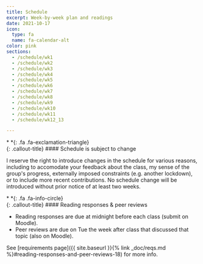 ```yaml
---
title: Schedule
excerpt: Week-by-week plan and readings
date: 2021-10-17
icon:
  type: fa
  name: fa-calendar-alt
color: pink
sections:
  - /schedule/wk1
  - /schedule/wk2
  - /schedule/wk3
  - /schedule/wk4
  - /schedule/wk5
  - /schedule/wk6
  - /schedule/wk7
  - /schedule/wk8
  - /schedule/wk9
  - /schedule/wk10
  - /schedule/wk11
  - /schedule/wk12_13

---
```


<div class="callout-block callout-success"><div class="icon-holder">*&nbsp;*{: .fa .fa-exclamation-triangle}
</div><div class="content">
{: .callout-title}
#### Schedule is subject to change

I reserve the right to introduce changes in the schedule for various reasons, including to accomodate your feedback about the class, my sense of the group's progress, externally imposed constraints (e.g. another lockdown), or to include more recent contributions. No schedule change will be introduced without prior notice of at least two weeks. 

</div></div>

<div class="callout-block callout-info"><div class="icon-holder">*&nbsp;*{: .fa .fa-info-circle}
</div><div class="content">
{: .callout-title}
#### Reading responses &amp; peer reviews

- Reading responses are due at midnight before each class (submit on Moodle). 
- Peer reviews are due on Tue the week after class that discussed that topic (also on Moodle). 

See [requirements page]({{ site.baseurl }}{% link _doc/reqs.md %}#reading-responses-and-peer-reviews-18) for more info.
</div></div>
